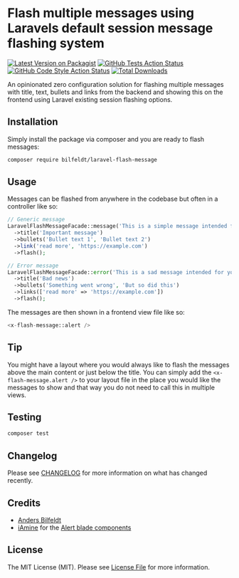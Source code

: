 # Flash multiple messages using Laravels default session message flashing system

[![Latest Version on Packagist](https://img.shields.io/packagist/v/bilfeldt/laravel-flash-message.svg?style=flat-square)](https://packagist.org/packages/bilfeldt/laravel-flash-message)
[![GitHub Tests Action Status](https://img.shields.io/github/workflow/status/bilfeldt/laravel-flash-message/run-tests?label=tests)](https://github.com/bilfeldt/laravel-flash-message/actions?query=workflow%3Arun-tests+branch%3Amain)
[![GitHub Code Style Action Status](https://img.shields.io/github/workflow/status/bilfeldt/laravel-flash-message/Check%20&%20fix%20styling?label=code%20style)](https://github.com/bilfeldt/laravel-flash-message/actions?query=workflow%3A"Check+%26+fix+styling"+branch%3Amain)
[![Total Downloads](https://img.shields.io/packagist/dt/bilfeldt/laravel-flash-message.svg?style=flat-square)](https://packagist.org/packages/bilfeldt/laravel-flash-message)

An opinionated zero configuration solution for flashing multiple messages with title, text, bullets and links from the backend and showing this on the frontend using Laravel existing session flashing options.

## Installation

Simply install the package via composer and you are ready to flash messages:

```bash
composer require bilfeldt/laravel-flash-message
```

## Usage

Messages can be flashed from anywhere in the codebase but often in a controller like so:

```php
// Generic message
LaravelFlashMessageFacade::message('This is a simple message intended for you')
  ->title('Important message')
  ->bullets('Bullet text 1', 'Bullet text 2')
  ->link('read more', 'https://example.com')
  ->flash();

// Error message
LaravelFlashMessageFacade::error('This is a sad message intended for you') // Possible types: info/success/warning/error
  ->title('Bad news')
  ->bullets('Something went wrong', 'But so did this')
  ->links(['read more' => 'https://example.com'])
  ->flash();
```

The messages are then shown in a frontend view file like so:

```php
<x-flash-message::alert />
```

## Tip

You might have a layout where you would always like to flash the messages above the main content or just below the title. You can simply add the `<x-flash-message.alert />` to your layout file in the place you would like the messages to show and that way you do not need to call this in multiple views.

## Testing

```bash
composer test
```

## Changelog

Please see [CHANGELOG](CHANGELOG.md) for more information on what has changed recently.

## Credits

- [Anders Bilfeldt](https://github.com/bilfeldt)
- [iAmine](https://tailwindcomponents.com/u/iaminos) for the [Alert blade components](https://tailwindcomponents.com/component/alerts-components)

## License

The MIT License (MIT). Please see [License File](LICENSE.md) for more information.
